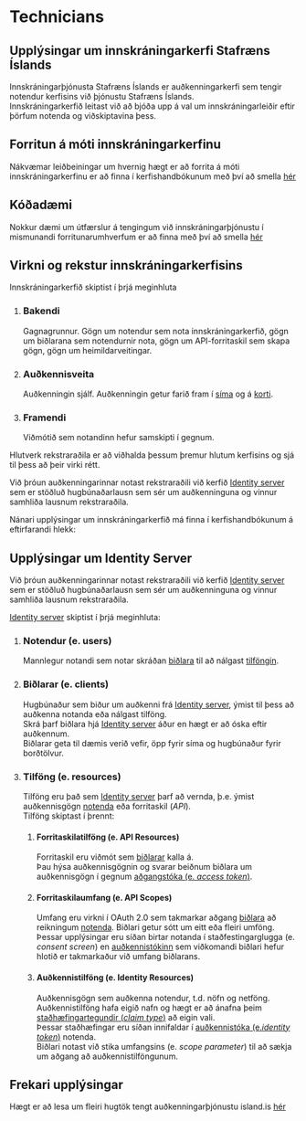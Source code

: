 # Technicians

## Upplýsingar um innskráningarkerfi Stafræns Íslands

Innskráningarþjónusta Stafræns Íslands er auðkenningarkerfi sem tengir notendur kerfisins við þjónustu Stafræns Íslands.\
Innskráningarkerfið leitast við að bjóða upp á val um innskráningarleiðir eftir þörfum notenda og viðskiptavina þess.

## Forritun á móti innskráningarkerfinu

Nákvæmar leiðbeiningar um hvernig hægt er að forrita á móti innskráningarkerfinu er að finna í kerfishandbókunum með því að smella [hér](https://github.com/island-is/island.is/tree/main/handbook/technical-overview/auth)

## Kóðadæmi

Nokkur dæmi um útfærslur á tengingum við innskráningarþjónustu í mismunandi forritunarumhverfum er að finna með því að smella [hér](https://github.com/island-is/identity-server.samples)

## Virkni og rekstur innskráningarkerfisins

Innskráningarkerfið skiptist í þrjá meginhluta

1.  ### Bakendi

    Gagnagrunnur. Gögn um notendur sem nota innskráningarkerfið, gögn um biðlarana sem notendurnir nota, gögn um API-forritaskil sem skapa gögn, gögn um heimildarveitingar.

2.  ### Auðkennisveita

    Auðkenningin sjálf. Auðkenningin getur farið fram í 
    [síma](../instructions/client/edit/README.md#sim-card) og á 
    [korti](../instructions/client/edit/README.md#identity-card).

3.  ### Framendi

    Viðmótið sem notandinn hefur samskipti í gegnum.

Hlutverk rekstraraðila er að viðhalda þessum þremur hlutum kerfisins og sjá til þess að þeir virki rétt.

Við þróun auðkenningarinnar notast rekstraraðili við kerfið 
[Identity server](#ids4) sem er stöðluð hugbúnaðarlausn sem sér um auðkenninguna og vinnur samhliða lausnum rekstraraðila.

Nánari upplýsingar um innskráningarkerfið má finna í kerfishandbókunum á eftirfarandi hlekk:

## <a name="ids4"></a>Upplýsingar um Identity Server

Við þróun auðkenningarinnar notast rekstraraðili við kerfið [Identity server](https://identityserver.io/) sem er stöðluð hugbúnaðarlausn sem sér um auðkenninguna og vinnur samhliða lausnum rekstraraðila.

[Identity server](https://identityserver.io/) skiptist í þrjá meginhluta:

1.  ### Notendur (e. users)

    Mannlegur notandi sem notar skráðan [biðlara](../instructions/client/README.md)
    til að nálgast [tilföngin](../instructions/resources/README.md).

2.  ### Biðlarar (e. clients)

    Hugbúnaður sem biður um auðkenni frá [Identity server](https://identityserver.io/), ýmist til þess að auðkenna notanda eða nálgast tilföng.\
    Skrá þarf biðlara hjá [Identity server](https://identityserver.io/) áður en hægt er að óska eftir auðkennum.\
    Biðlarar geta til dæmis verið vefir, öpp fyrir síma og hugbúnaður fyrir borðtölvur.

3.  ### Tilföng (e. resources)

    Tilföng eru það sem [Identity server](https://identityserver.io/) þarf að vernda, þ.e. ýmist auðkennisgögn [notenda](../instructions/users/) eða
    forritaskil (_API_).\
    Tilföng skiptast í þrennt:

    1.  #### Forritaskilatilföng (e. API Resources)

        Forritaskil eru viðmót sem [biðlarar](../instructions/client/README.md) kalla á.\
        Þau hýsa auðkennisgögnin og svarar beiðnum biðlara um auðkennisgögn í gegnum [aðgangstóka (e. _access token_)](../instructions/concepts.md#access-token).

    2.  #### Forritaskilaumfang (e. API Scopes)

        Umfang eru virkni í OAuth 2.0 sem takmarkar aðgang [biðlara](../instructions/client/README.md) að reikningum [notenda](../instructions/users/README.md).
        Biðlari getur sótt um eitt eða fleiri umföng.\
        Þessar upplýsingar eru síðan birtar notanda í staðfestingarglugga (e. _consent screen_) en [auðkennistókinn](../instructions/concepts.md#access-token) sem viðkomandi biðlari hefur hlotið er takmarkaður við umfang biðlarans.

    3.  #### Auðkennistilföng (e. Identity Resources)

        Auðkennisgögn sem auðkenna notendur, t.d. nöfn og netföng.\
        Auðkennistilföng hafa eigið nafn og hægt er að ánafna þeim [staðhæfingartegundir (_claim type_)](../instructions/concepts.md#claims) að eigin vali.\
        Þessar staðhæfingar eru síðan innifaldar í [auðkennistóka (e._identity token_)](../instructions/concepts.md#identity-token) notenda.\
        Biðlari notast við stika umfangsins (e. _scope parameter_) til að
        sækja um aðgang að auðkennistilföngunum.

## Frekari upplýsingar

Hægt er að lesa um fleiri hugtök tengt auðkenningarþjónustu island.is [hér](../instructions/concepts.md)

